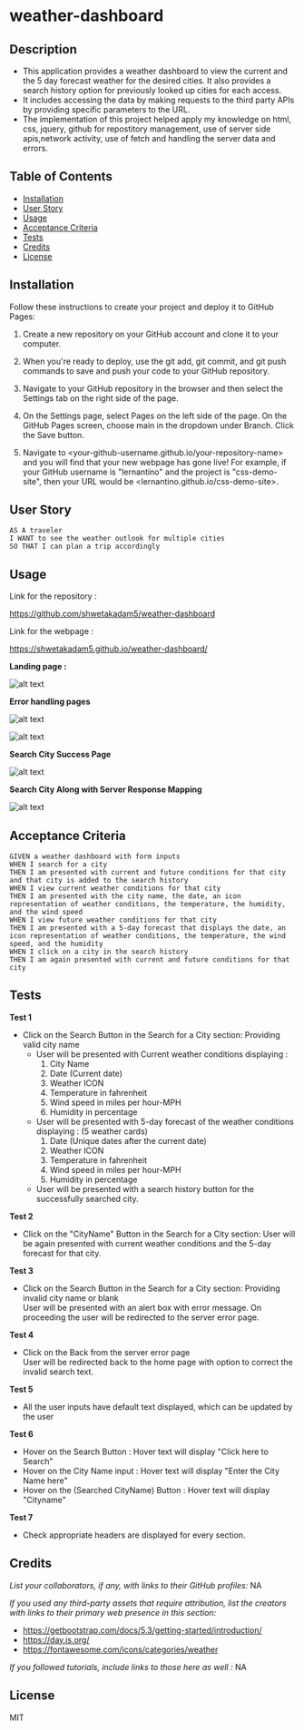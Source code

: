 # weather-dashboard

## Description

- This application provides a weather dashboard to view the current and the 5 day forecast weather for the desired cities. It also provides a search history option for previously looked up cities for each access.
- It includes accessing the data by making requests to the third party APIs by providing specific parameters to the URL.
- The implementation of this project helped apply my knowledge on html, css, jquery, github for repostitory management, use of server side apis,network activity, use of fetch and handling the server data and errors.

## Table of Contents 

- [Installation](#installation)
- [User Story](#userstory)
- [Usage](#usage)
- [Acceptance Criteria](#acceptancecriteria)
- [Tests](#tests)
- [Credits](#credits)
- [License](#license)

## Installation

Follow these instructions to create your project and deploy it to GitHub Pages:

1. Create a new repository on your GitHub account and clone it to your computer.

2. When you're ready to deploy, use the git add, git commit, and git push commands to save and push your code to your GitHub repository.

3. Navigate to your GitHub repository in the browser and then select the Settings tab on the right side of the page.

4. On the Settings page, select Pages on the left side of the page. On the GitHub Pages screen, choose main in the dropdown under Branch. Click the Save button.

5. Navigate to <your-github-username.github.io/your-repository-name> and you will find that your new webpage has gone live! For example, if your GitHub username is "lernantino" and the project is "css-demo-site", then your URL would be <lernantino.github.io/css-demo-site>.


## User Story 

```
AS A traveler
I WANT to see the weather outlook for multiple cities
SO THAT I can plan a trip accordingly
```

## Usage

Link for the repository : 

https://github.com/shwetakadam5/weather-dashboard

Link for the webpage : 

https://shwetakadam5.github.io/weather-dashboard/

**Landing page :**

![alt text](assets/images/weather-dashboard-homepage.jpeg)

**Error handling pages**

![alt text](assets/images/weather-dashboard-error-alert.jpg)


![alt text](assets/images/weather-dashboard-servererropage.jpeg)

**Search City Success Page**

![alt text](assets/images/weather-dashboard-search-success.jpeg)

**Search City Along with Server Response Mapping**

![alt text](assets/images/weather-dashboard-weathercards-serverresponse.png)


## Acceptance Criteria

```
GIVEN a weather dashboard with form inputs
WHEN I search for a city
THEN I am presented with current and future conditions for that city and that city is added to the search history
WHEN I view current weather conditions for that city
THEN I am presented with the city name, the date, an icon representation of weather conditions, the temperature, the humidity, and the wind speed
WHEN I view future weather conditions for that city
THEN I am presented with a 5-day forecast that displays the date, an icon representation of weather conditions, the temperature, the wind speed, and the humidity
WHEN I click on a city in the search history
THEN I am again presented with current and future conditions for that city
```

## Tests

**Test 1**
- Click on the Search Button in the Search for a City section:  Providing valid city name
    - User will be presented with Current weather conditions displaying :
        1. City Name
        2. Date (Current date)
        3. Weather ICON
        4. Temperature in fahrenheit
        5. Wind speed in miles per hour-MPH
        6. Humidity in percentage
   - User will be presented with 5-day forecast of the weather conditions displaying : (5 weather cards)       
        1. Date (Unique dates after the current date)
        2. Weather ICON
        3. Temperature in fahrenheit
        4. Wind speed in miles per hour-MPH
        5. Humidity in percentage
    - User will be presented with a search history button for the successfully searched city.
    

**Test 2**
- Click on the "CityName" Button in the Search for a City section: 
    User will be again presented with current weather conditions and the 5-day forecast for that city.

**Test 3**
- Click on the Search Button in the Search for a City section:  Providing invalid city name or blank  
    User will be presented with an alert box with error message. 
    On proceeding the user will be redirected to the server error page.

**Test 4**
- Click on the Back from the server error page  
    User will be redirected back to the home page with option to correct the invalid search text. 

**Test 5**
- All the user inputs have default text displayed, which can be updated by the user

**Test 6**
- Hover on the Search Button : Hover text will display "Click here to Search"
- Hover on the City Name input : Hover text will display "Enter the City Name here"
- Hover on the (Searched CityName) Button : Hover text will display "Cityname"

**Test 7**
- Check appropriate headers are displayed for every section.



## Credits

_List your collaborators, if any, with links to their GitHub profiles:_ NA

_If you used any third-party assets that require attribution, list the creators with links to their primary web presence in this section:_

- https://getbootstrap.com/docs/5.3/getting-started/introduction/
- https://day.js.org/
- https://fontawesome.com/icons/categories/weather

_If you followed tutorials, include links to those here as well :_ NA


## License

MIT
